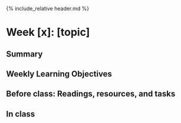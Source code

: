 {% include_relative header.md %}

# Week [x]: [topic]

## Summary

## Weekly Learning Objectives
 
## Before class: Readings, resources, and tasks
 
## In class